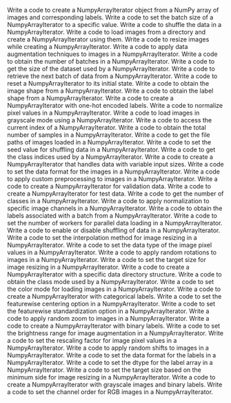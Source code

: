 Write a code to create a NumpyArrayIterator object from a NumPy array of images and corresponding labels.
Write a code to set the batch size of a NumpyArrayIterator to a specific value.
Write a code to shuffle the data in a NumpyArrayIterator.
Write a code to load images from a directory and create a NumpyArrayIterator using them.
Write a code to resize images while creating a NumpyArrayIterator.
Write a code to apply data augmentation techniques to images in a NumpyArrayIterator.
Write a code to obtain the number of batches in a NumpyArrayIterator.
Write a code to get the size of the dataset used by a NumpyArrayIterator.
Write a code to retrieve the next batch of data from a NumpyArrayIterator.
Write a code to reset a NumpyArrayIterator to its initial state.
Write a code to obtain the image shape from a NumpyArrayIterator.
Write a code to obtain the label shape from a NumpyArrayIterator.
Write a code to create a NumpyArrayIterator with one-hot encoded labels.
Write a code to normalize pixel values in a NumpyArrayIterator.
Write a code to load images in grayscale mode using a NumpyArrayIterator.
Write a code to access the current index of a NumpyArrayIterator.
Write a code to obtain the total number of samples in a NumpyArrayIterator.
Write a code to get the file paths of images loaded in a NumpyArrayIterator.
Write a code to set the seed value for shuffling data in a NumpyArrayIterator.
Write a code to get the class indices used by a NumpyArrayIterator.
Write a code to create a NumpyArrayIterator that handles data with variable input sizes.
Write a code to set the data format for the images in a NumpyArrayIterator.
Write a code to apply custom preprocessing to images in a NumpyArrayIterator.
Write a code to create a NumpyArrayIterator for validation data.
Write a code to create a NumpyArrayIterator for test data.
Write a code to get the number of classes in a NumpyArrayIterator.
Write a code to apply normalization to specific image channels in a NumpyArrayIterator.
Write a code to obtain the labels associated with a batch from a NumpyArrayIterator.
Write a code to set the number of workers for parallel data loading in a NumpyArrayIterator.
Write a code to enable or disable shuffling of data in a NumpyArrayIterator.
Write a code to set the interpolation method for image resizing in a NumpyArrayIterator.
Write a code to set the data type of the image pixel values in a NumpyArrayIterator.
Write a code to apply random rotations to images in a NumpyArrayIterator.
Write a code to set the target size for image resizing in a NumpyArrayIterator.
Write a code to create a NumpyArrayIterator with a specific data directory structure.
Write a code to obtain the class mode used by a NumpyArrayIterator.
Write a code to set the color mode for loading images in a NumpyArrayIterator.
Write a code to create a NumpyArrayIterator with categorical labels.
Write a code to set the featurewise centering option in a NumpyArrayIterator.
Write a code to set the featurewise standardization option in a NumpyArrayIterator.
Write a code to apply random zoom to images in a NumpyArrayIterator.
Write a code to create a NumpyArrayIterator with binary labels.
Write a code to set the brightness range for image augmentation in a NumpyArrayIterator.
Write a code to set the rescaling factor for image pixel values in a NumpyArrayIterator.
Write a code to apply random shifts to images in a NumpyArrayIterator.
Write a code to set the data format for the labels in a NumpyArrayIterator.
Write a code to set the dtype for the label array in a NumpyArrayIterator.
Write a code to set the target size based on the minimum side for image resizing in a NumpyArrayIterator.
Write a code to create a NumpyArrayIterator with grayscale images and binary labels.
Write a code to set the channel order for RGB images in a NumpyArrayIterator.